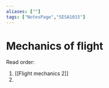 ```yaml
---
aliases: [""]
tags: ["NotesPage","SESA1015"]
---
```


# Mechanics of flight
Read order:
1) [[Flight mechanics 2]]
2) 

